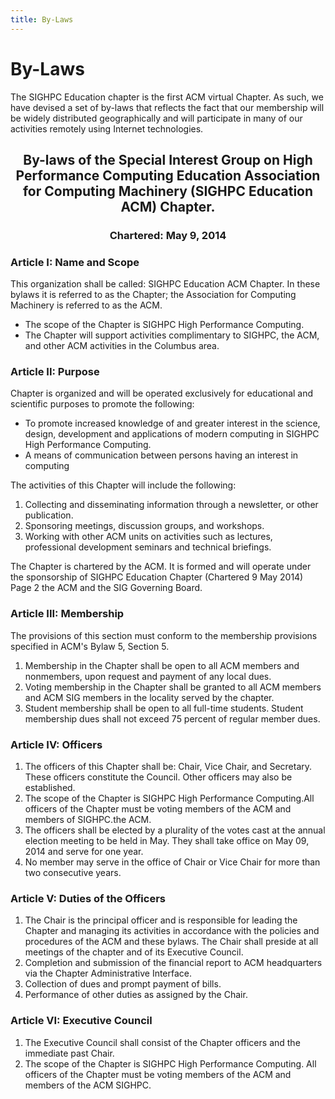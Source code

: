 ```yaml
---
title: By-Laws
---
```


# By-Laws

The SIGHPC Education chapter is the first ACM virtual Chapter. As such, we have devised a set of by-laws that reflects the fact that our membership will be widely distributed geographically and will participate in many of our activities remotely using Internet technologies.

## <p style="text-align: center;"> By-laws of the Special Interest Group on High Performance Computing Education  Association for Computing Machinery (SIGHPC Education ACM) Chapter.</p>

### <p style="text-align: center;"> Chartered: May 9, 2014</p>

### Article I: Name and Scope

This organization shall be called: SIGHPC Education ACM Chapter. In these bylaws it is referred to as the Chapter; the Association for Computing Machinery is referred to as the ACM. 

* The scope of the Chapter is SIGHPC High Performance Computing.
* The Chapter will support activities complimentary to SIGHPC, the ACM, and other ACM activities in the Columbus area.

### Article II: Purpose

Chapter is organized and will be operated exclusively for educational and scientific purposes to promote the following:

* To promote increased knowledge of and greater interest in the science, design, development and applications of modern computing in SIGHPC High Performance Computing.
* A means of communication between persons having an interest in computing

The activities of this Chapter will include the following:

1. Collecting and disseminating information through a newsletter, or other publication.
2. Sponsoring meetings, discussion groups, and workshops.
3. Working with other ACM units on activities such as lectures, professional development seminars and technical briefings.

The Chapter is chartered by the ACM. It is formed and will operate under the sponsorship of SIGHPC Education Chapter (Chartered 9 May 2014) Page 2 the ACM and the SIG Governing Board.

### Article III: Membership

The provisions of this section must conform to the membership provisions specified in ACM's Bylaw 5, Section 5.

1. Membership in the Chapter shall be open to all ACM members and nonmembers, upon request and payment of any local dues.
2. Voting membership in the Chapter shall be granted to all ACM members and ACM SIG members in the locality served by the chapter.
3. Student membership shall be open to all full-time students. Student membership dues shall not exceed 75 percent of regular member dues.

### Article IV: Officers

1. The officers of this Chapter shall be: Chair, Vice Chair, and Secretary. These officers constitute the Council. Other officers may also be established.
2. The scope of the Chapter is SIGHPC High Performance Computing.All officers of the Chapter must be voting members of the ACM and members of  SIGHPC.the ACM.
3. The officers shall be elected by a plurality of the votes cast at the annual election meeting to be held in May. They shall take office on May 09, 2014 and serve for one year.
4. No member may serve in the office of Chair or Vice Chair for more than two consecutive years.

### Article V: Duties of the Officers

1. The Chair is the principal officer and is responsible for leading the Chapter and managing its activities in accordance with the policies and procedures of the ACM and these bylaws. The Chair shall preside at all meetings of the chapter and of its Executive Council.
2. Completion and submission of the financial report to ACM headquarters via the Chapter Administrative Interface.
3. Collection of dues and prompt payment of bills.
4. Performance of other duties as assigned by the Chair.

### Article VI: Executive Council

1. The Executive Council shall consist of the Chapter officers and the immediate past Chair.
2. The scope of the Chapter is SIGHPC High Performance Computing. All officers of the Chapter must be voting members of the ACM and members of the ACM SIGHPC.